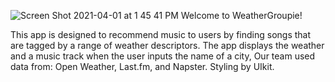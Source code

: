 ![Screen Shot 2021-04-01 at 1 45 41 PM](https://user-images.githubusercontent.com/77707292/113517757-9b8f2b80-9547-11eb-9966-2ee748f6b766.png)
Welcome to WeatherGroupie!

This app is designed to recommend music to users by finding songs that are tagged by a range of weather descriptors. 
The app displays the weather and a music track when the user inputs the name of a city,
Our team used data from: Open Weather, Last.fm, and Napster. Styling by UIkit.
